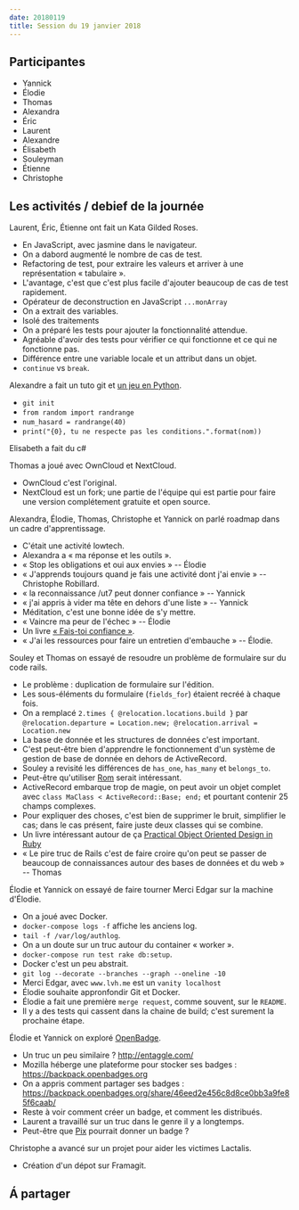 ```yaml
---
date: 20180119
title: Session du 19 janvier 2018
---
```


## Participantes

- Yannick
- Élodie
- Thomas
- Alexandra
- Éric
- Laurent
- Alexandre
- Élisabeth
- Souleyman
- Étienne
- Christophe

## Les activités / debief de la journée

Laurent, Éric, Étienne ont fait un Kata Gilded Roses.
- En JavaScript, avec jasmine dans le navigateur.
- On a dabord augmenté le nombre de cas de test.
- Refactoring de test, pour extraire les valeurs et arriver à une représentation « tabulaire ».
- L'avantage, c'est que c'est plus facile d'ajouter beaucoup de cas de test rapidement.
- Opérateur de deconstruction en JavaScript `...monArray`
- On a extrait des variables.
- Isolé des traitements
- On a préparé les tests pour ajouter la fonctionnalité attendue.
- Agréable d'avoir des tests pour vérifier ce qui fonctionne et ce qui ne fonctionne pas.
- Différence entre une variable locale et un attribut dans un objet.
- `continue` vs `break`.

Alexandre a fait un tuto git et [un jeu en Python](https://github.com/Alejig/Python).
- `git init`
- `from random import randrange`
- `num_hasard = randrange(40)`
- `print("{0}, tu ne respecte pas les conditions.".format(nom))`

Elisabeth a fait du c#

Thomas a joué avec OwnCloud et NextCloud.
- OwnCloud c'est l'original.
- NextCloud est un fork; une partie de l'équipe qui est partie pour faire une version complétement gratuite et open source.

Alexandra, Élodie, Thomas, Christophe et Yannick on parlé roadmap dans un cadre d'apprentissage.
- C'était une activité lowtech.
- Alexandra a « ma réponse et les outils ».
- « Stop les obligations et oui aux envies » -- Élodie
- « J'apprends toujours quand je fais une activité dont j'ai envie » -- Christophe Robillard.
- « la reconnaissance /ut7 peut donner confiance » -- Yannick
- « j'ai appris à vider ma tête en dehors d'une liste » -- Yannick
- Méditation, c'est une bonne idée de s'y mettre.
- « Vaincre ma peur de l'échec » -- Élodie
- Un livre [« Fais-toi confiance »](https://www.amazon.fr/FAIS-CONFIANCE-Isabelle-Filliozat-mars/dp/B0160J89MA/ref=la_B004MZB0OY_1_46?s=books&ie=UTF8&qid=1516379168&sr=1-46).
- « J'ai les ressources pour faire un entretien d'embauche » -- Élodie.

Souley et Thomas on essayé de resoudre un problème de formulaire sur du code rails.
- Le problème : duplication de formulaire sur l'édition.
- Les sous-éléments du formulaire (`fields_for`) étaient recréé à chaque fois.
- On a remplacé `2.times { @relocation.locations.build }` par `@relocation.departure = Location.new; @relocation.arrival = Location.new`
- La base de donnée et les structures de données c'est important.
- C'est peut-être bien d'apprendre le fonctionnement d'un système de gestion de base de donnée en dehors de ActiveRecord.
- Souley a revisité les différences de `has_one`, `has_many` et `belongs_to`.
- Peut-être qu'utiliser [Rom](http://rom-rb.org/) serait intéressant.
- ActiveRecord embarque trop de magie, on peut avoir un objet complet avec `class MaClass < ActiveRecord::Base; end;` et pourtant contenir 25 champs complexes.
- Pour expliquer des choses, c'est bien de supprimer le bruit, simplifier le cas; dans le cas présent, faire juste deux classes qui se combine.
- Un livre intéressant autour de ça [Practical Object Oriented Design in Ruby](http://www.poodr.com/)
- « Le pire truc de Rails c'est de faire croire qu'on peut se passer de beaucoup de connaissances autour des bases de données et du web » -- Thomas

Élodie et Yannick on essayé de faire tourner Merci Edgar sur la machine d'Élodie.
- On a joué avec Docker.
- `docker-compose logs -f` affiche les anciens log.
- `tail -f /var/log/authlog`.
- On a un doute sur un truc autour du container « worker ».
- `docker-compose run test rake db:setup`.
- Docker c'est un peu abstrait.
- `git log --decorate --branches --graph --oneline -10`
- Merci Edgar, avec `www.lvh.me` est un `vanity localhost`
- Élodie souhaite appronfondir Git et Docker.
- Élodie a fait une première `merge request`, comme souvent, sur le `README`.
- Il y a des tests qui cassent dans la chaine de build; c'est surement la prochaine étape.

Élodie et Yannick on exploré [OpenBadge](https://openbadges.org/).
- Un truc un peu similaire ? http://entaggle.com/
- Mozilla héberge une plateforme pour stocker ses badges : https://backpack.openbadges.org
- On a appris comment partager ses badges : https://backpack.openbadges.org/share/46eed2e456c8d8ce0bb3a9fe85f6caab/
- Reste à voir comment créer un badge, et comment les distribués.
- Laurent a travaillé sur un truc dans le genre il y a longtemps.
- Peut-être que [Pix](https://pix.beta.gouv.fr/) pourrait donner un badge ?

Christophe a avancé sur un projet pour aider les victimes Lactalis.
- Création d'un dépot sur Framagit.


## Á partager


